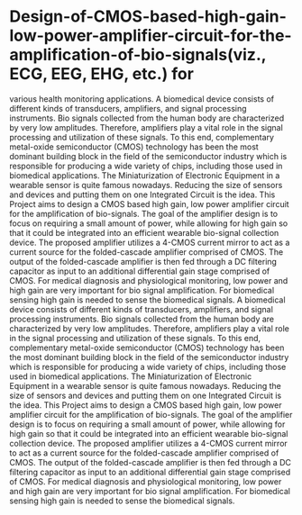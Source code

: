 # Design-of-CMOS-based-high-gain-low-power-amplifier-circuit-for-the-amplification-of-bio-signals(viz., ECG, EEG, EHG, etc.) for

various health monitoring applications.
A biomedical device consists of different kinds of transducers, amplifiers, and signal processing
instruments. Bio signals collected from the human body are characterized by very low
amplitudes. Therefore, amplifiers play a vital role in the signal processing and utilization of these
signals. To this end, complementary metal-oxide semiconductor (CMOS) technology has been
the most dominant building block in the field of the semiconductor industry which is responsible
for producing a wide variety of chips, including those used in biomedical applications. The
Miniaturization of Electronic Equipment in a wearable sensor is quite famous nowadays.
Reducing the size of sensors and devices and putting them on one Integrated Circuit is the idea.
This Project aims to design a CMOS based high gain, low power amplifier circuit for the
amplification of bio-signals. The goal of the amplifier design is to focus on requiring a small
amount of power, while allowing for high gain so that it could be integrated into an efficient
wearable bio-signal collection device. The proposed amplifier utilizes a 4-CMOS current mirror
to act as a current source for the folded-cascade amplifier comprised of CMOS. The output of the
folded-cascade amplifier is then fed through a DC filtering capacitor as input to an additional
differential gain stage comprised of CMOS. For medical diagnosis and physiological
monitoring, low power and high gain are very important for bio signal amplification. For
biomedical sensing high gain is needed to sense the biomedical signals.
A biomedical device consists of different kinds of transducers, amplifiers, and signal processing
instruments. Bio signals collected from the human body are characterized by very low
amplitudes. Therefore, amplifiers play a vital role in the signal processing and utilization of these
signals. To this end, complementary metal-oxide semiconductor (CMOS) technology has been
the most dominant building block in the field of the semiconductor industry which is responsible
for producing a wide variety of chips, including those used in biomedical applications. The
Miniaturization of Electronic Equipment in a wearable sensor is quite famous nowadays.
Reducing the size of sensors and devices and putting them on one Integrated Circuit is the idea.
This Project aims to design a CMOS based high gain, low power amplifier circuit for the
amplification of bio-signals. The goal of the amplifier design is to focus on requiring a small
amount of power, while allowing for high gain so that it could be integrated into an efficient
wearable bio-signal collection device. The proposed amplifier utilizes a 4-CMOS current mirror
to act as a current source for the folded-cascade amplifier comprised of CMOS. The output of the
folded-cascade amplifier is then fed through a DC filtering capacitor as input to an additional
differential gain stage comprised of CMOS. For medical diagnosis and physiological
monitoring, low power and high gain are very important for bio signal amplification. For
biomedical sensing high gain is needed to sense the biomedical signals.

